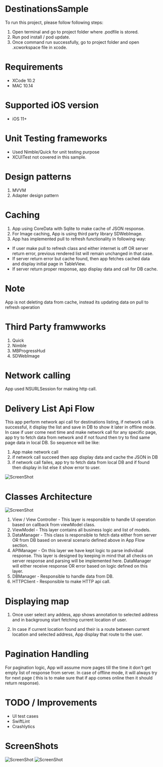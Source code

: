 # DestinationsSample

To run this project, please follow following steps:

1. Open terminal and go to project folder where .podfile is stored.
2. Run pod install / pod update.
3. Once command run successfully, go to project folder and open .xcworkspace file in xcode.

# Requirements

- XCode 10.2
- MAC 10.14

# Supported iOS version

- iOS 11+

# Unit Testing frameworks

- Used Nimble/Quick for unit testing purpose
- XCUITest not covered in this sample.

# Design patterns

1. MVVM
2. Adapter design pattern

# Caching

1. App using CoreData with Sqlite to make cache of JSON response.
2. For Image caching, App is using third party library SDWebImage.
3. App has implemented pull to refresh functionality in following way:
  - If user make pull to refresh class and either internet is off OR server return error, previous rendered list will remain unchanged in that case.
  - If server return error but cache found, then app fetches cached data and display initial page in TableView.
  - If server return proper response, app display data and call for DB cache.

  # Note
  App is not deleting data from cache, instead its updating data on pull to refresh operation  

# Third Party framwworks

1. Quick
2. Nimble
3. MBProgressHud
4. SDWebImage

# Network calling

App used NSURLSession for making http call.

# Delivery List Api Flow

This app perform network api call for destinations listing, if network call is successful, it display the list and save in DB to show it later in offline mode. In case if user come next time and make network call for any specific page, app try to fetch data from network and if not found then try to find same page data in local DB. So sequence will be like:

1. App make network call
2. if network call succeed then app display data and cache the JSON in DB
3. if network call failes, app try to fetch data from local DB and if found then display in list else it show error to user.

![ScreenShot](https://github.com/mohit5189/DestinationsSample/blob/master/ScreenShots/flow.png)

# Classes Architecture 

![ScreenShot](https://github.com/mohit5189/DestinationsSample/blob/master/ScreenShots/Architecture.png)

1. View / View Controller - This layer is responsible to handle UI operation based on callback from viewModel class.
2. ViewModel - This layer contains all business logic and list of models.
3. DataManager - This class is responsible to fetch data either from server OR from DB based on several scenario defined above in App Flow section.
4. APIManager - On this layer we have kept logic to parse individual response. This layer is designed by keeping in mind that all checks on server response and parsing will be implemented here. DataManager will either receive response OR error based on logic defined on this layer.
5. DBManager - Responsible to handle data from DB.
6. HTTPClient - Responsible to make HTTP api call.


# Displaying map

1. Once user select any addess, app shows annotation to selected address and in backgroung start fetching current location of user. 

2. In case if current location found and their is a route between current location and selected address, App display that route to the user.

# Pagination Handling

For pagination logic, App will assume more pages till the time it don't get empty list of response from server. In case of offline mode, it will always try for next page ( this is to make sure that if app comes online then it should return response).

# TODO / Improvements

-  UI test cases
-  SwiftLint
-  Crashlytics

# ScreenShots

![ScreenShot](https://github.com/mohit5189/DestinationsSample/blob/master/ScreenShots/destinationList.png)
![ScreenShot](https://github.com/mohit5189/DestinationsSample/blob/master/ScreenShots/map.png)

